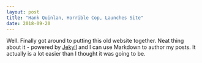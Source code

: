 ```yaml
---
layout: post
title: "Hank Quinlan, Horrible Cop, Launches Site"
date: 2018-09-20
---
```


Well. Finally got around to putting this old website together. Neat thing about it - powered by 
[Jekyll](http://jekyllrb.com) and I can use Markdown to author my posts. It actually is a lot 
easier than I thought it was going to be.
